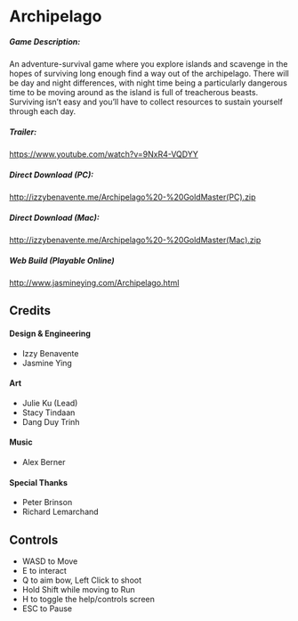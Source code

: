 # Archipelago

##### Game Description:
An adventure-survival game where you explore islands and scavenge in the hopes of surviving long enough find a way out of the archipelago. 
There will be day and night differences, with night time being a particularly dangerous time to be moving around as the island is full of treacherous beasts. 
Surviving isn’t easy and you’ll have to collect resources to sustain yourself through each day. 

##### Trailer: 
https://www.youtube.com/watch?v=9NxR4-VQDYY
##### Direct Download (PC): 
http://izzybenavente.me/Archipelago%20-%20GoldMaster(PC).zip
##### Direct Download (Mac): 
http://izzybenavente.me/Archipelago%20-%20GoldMaster(Mac).zip
##### Web Build (Playable Online)
http://www.jasmineying.com/Archipelago.html

## Credits
#### Design & Engineering
* Izzy Benavente
* Jasmine Ying

#### Art
* Julie Ku (Lead)
* Stacy Tindaan
* Dang Duy Trinh

#### Music
* Alex Berner

#### Special Thanks
* Peter Brinson
* Richard Lemarchand

## Controls
* WASD to Move
* E to interact
* Q to aim bow, Left Click to shoot
* Hold Shift while moving to Run
* H to toggle the help/controls screen
* ESC to Pause
